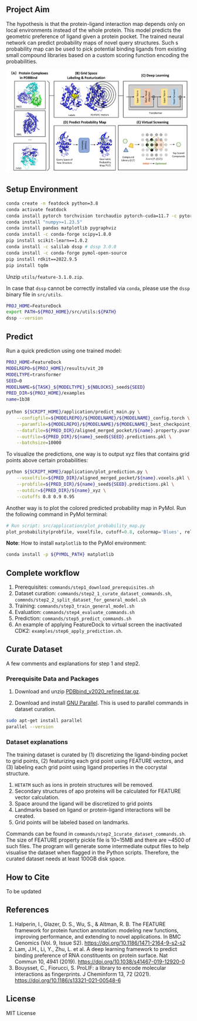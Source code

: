 ## Project Aim
The hypothesis is that the protein-ligand interaction map depends only on local environments instead of the whole protein. This model predicts the geometric preference of ligand given a protein pocket. The trained neural network can predict probability maps of novel query structures. Such s probability map can be used to pick potential binding ligands from existing small compound libraries based on a custom scoring function encoding the probabilities.

![pipeline](./docs/featuredock_pipline.png)

## Setup Environment
```bash
conda create -n featdock python=3.8
conda activate featdock
conda install pytorch torchvision torchaudio pytorch-cuda=11.7 -c pytorch -c nvidia # pytorch 2.0
conda install "numpy>=1.23.5"
conda install pandas matplotlib pygraphviz
conda install -c conda-forge scipy=1.8.0
pip install scikit-learn==1.0.2
conda install -c salilab dssp # dssp 3.0.0
conda install -c conda-forge pymol-open-source
pip install rdkit==2022.9.5
pip install tqdm
```

Unzip `utils/feature-3.1.0.zip`.

In case that `dssp` cannot be correctly installed via `conda`, please use the `dssp` binary file in `src/utils`.
```bash
PROJ_HOME=FeatureDock
export PATH=${PROJ_HOME}/src/utils:${PATH}
dssp --version
```

<!-- conda install -c conda-forge -c schrodinger pymol-bundle # pymol 2.5.2
conda install -c pytorch captum # exlainable-AI -->

## Predict
Run a quick prediction using one trained model:
```bash
PROJ_HOME=FeatureDock
MODELREPO=${PROJ_HOME}/results/vit_20
MODELTYPE=transformer
SEED=0
MODELNAME=${TASK}_${MODELTYPE}_${NBLOCKS}_seed${SEED}
PRED_DIR=${PROJ_HOME}/examples
name=1b38

python ${SCRIPT_HOME}/application/predict_main.py \
    --configfile=${MODELREPO}/${MODELNAME}/${MODELNAME}_config.torch \
    --paramfile=${MODELREPO}/${MODELNAME}/${MODELNAME}_best_checkpoint_params.torch \
    --datafile=${PRED_DIR}/aligned_merged_pocket/${name}.property.pvar \
    --outfile=${PRED_DIR}/${name}_seed${SEED}.predictions.pkl \
    --batchsize=10000
```

To visualize the predictions, one way is to output xyz files that contains grid points above certain probabilities:
```bash
python ${SCRIPT_HOME}/application/plot_prediction.py \
    --voxelfile=${PRED_DIR}/aligned_merged_pocket/${name}.voxels.pkl \
    --probfile=${PRED_DIR}/${name}_seed${SEED}.predictions.pkl \
    --outdir=${PRED_DIR}/${name}_xyz \
    --cutoffs 0.8 0.9 0.95
```

Another way is to plot the colored predicted probability map in PyMol. Run the following command in PyMol terminal: 
```python
# Run script: src/application/plot_probability_map.py
plot_probability(probfile, voxelfile, cutoff=0.8, colormap='Blues', relative=True, is_rank=False, plot_every=1)
```

**Note**: How to install `matplotlib` to the PyMol environment:
```bash
conda install -p ${PYMOL_PATH} matplotlib
```


## Complete workflow
1. Prerequisites: `commands/step1_download_prerequisites.sh`
2. Dataset curation: `commands/step2_1_curate_dataset_commands.sh`, `commnds/step2_2_split_dataset_for_general_model.sh`
3. Training: `commands/step3_train_general_model.sh`
4. Evaluation: `commands/step4_evaluate_commands.sh`
5. Prediction: `commands/step5_predict_commands.sh`
6. An example of applying FeatureDock to virtual screen the inactivated CDK2: `examples/step6_apply_prediction.sh`.


## Curate Dataset
A few comments and explanations for step 1 and step2.

### Prerequisite Data and Packages
1. Download and unzip [PDBbind_v2020_refined.tar.gz](http://www.pdbbind.org.cn/download/PDBbind_v2020_refined.tar.gz).

2. Download and install [GNU Parallel](https://www.gnu.org/software/parallel/). This is used to parallel commands in dataset curation.
```bash
sudo apt-get install parallel
parallel --version
```

### Dataset explanations
The training dataset is curated by (1) discretizing the ligand-binding pocket to grid points, (2) featurizing each grid point using FEATURE vectors, and (3) labeling each grid point using ligand properties in the cocrystal structure.

1. `HETATM` such as ions in protein structures will be removed.
2. Secondary structures of apo proteins will be calculated for FEATURE vector calculation.
3. Space around the ligand will be discretized to grid points
4. Landmarks based on ligand or protein-ligand interactions will be created.
5. Grid points will be labeled based on landmarks.

Commands can be found in `commands/step2_1curate_dataset_commands.sh`. The size of FEATURE property pickle file is 10~15MB and there are ~4500 of such files. The program will generate some intermediate output files to help visualise the dataset when flagged in the Python scripts. Therefore, the curated dataset needs at least 100GB disk space.


## How to Cite
To be updated

## References
1. Halperin, I., Glazer, D. S., Wu, S., & Altman, R. B. The FEATURE framework for protein function annotation: modeling new functions, improving performance, and extending to novel applications. In BMC Genomics (Vol. 9, Issue S2). https://doi.org/10.1186/1471-2164-9-s2-s2
2. Lam, J.H., Li, Y., Zhu, L. et al. A deep learning framework to predict binding preference of RNA constituents on protein surface. Nat Commun 10, 4941 (2019). https://doi.org/10.1038/s41467-019-12920-0
3. Bouysset, C., Fiorucci, S. ProLIF: a library to encode molecular interactions as fingerprints. J Cheminform 13, 72 (2021). https://doi.org/10.1186/s13321-021-00548-6

## License
MIT License

